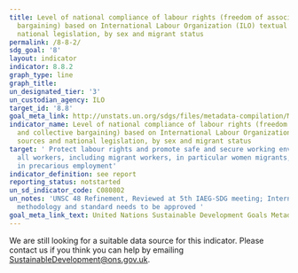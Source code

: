 ```yaml
---
title: Level of national compliance of labour rights (freedom of association and collective
  bargaining) based on International Labour Organization (ILO) textual sources and
  national legislation, by sex and migrant status
permalink: /8-8-2/
sdg_goal: '8'
layout: indicator
indicator: 8.8.2
graph_type: line
graph_title:
un_designated_tier: '3'
un_custodian_agency: ILO
target_id: '8.8'
goal_meta_link: http://unstats.un.org/sdgs/files/metadata-compilation/Metadata-Goal-8.pdf
indicator_name: Level of national compliance of labour rights (freedom of association
  and collective bargaining) based on International Labour Organization (ILO) textual
  sources and national legislation, by sex and migrant status
target: ' Protect labour rights and promote safe and secure working environments for
  all workers, including migrant workers, in particular women migrants, and those
  in precarious employment'
indicator_definition: see report
reporting_status: notstarted
un_sd_indicator_code: C080802
un_notes: 'UNSC 48 Refinement, Reviewed at 5th IAEG-SDG meeting; Internationally agreed
  methodology and standard needs to be approved '
goal_meta_link_text: United Nations Sustainable Development Goals Metadata (pdf 525kB)
---
```


We are still looking for a suitable data source for this indicator. Please contact us if you think you can help by emailing <a href="mailto:SustainableDevelopment@ons.gov.uk">SustainableDevelopment@ons.gov.uk</a>.


